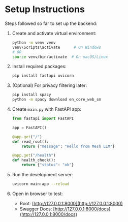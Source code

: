 # Setup Instructions

Steps followed so far to set up the backend:

1. Create and activate virtual environment:

   ```bash
   python -m venv venv
   venv\Scripts\activate      # On Windows
   # OR
   source venv/bin/activate  # On macOS/Linux
   ```

2. Install required packages:

   ```bash
   pip install fastapi uvicorn
   ```

3. (Optional) For privacy filtering later:

   ```bash
   pip install spacy
   python -m spacy download en_core_web_sm
   ```

4. Create `main.py` with FastAPI app:

   ```python
   from fastapi import FastAPI

   app = FastAPI()

   @app.get("/")
   def read_root():
       return {"message": "Hello from Mesh LLM"}

   @app.get("/health")
   def health_check():
       return {"status": "ok"}
   ```

5. Run the development server:

   ```bash
   uvicorn main:app --reload
   ```

6. Open in browser to test:

   - Root: [http://127.0.0.1:8000](http://127.0.0.1:8000)
   - Swagger Docs: [http://127.0.0.1:8000/docs](http://127.0.0.1:8000/docs)
